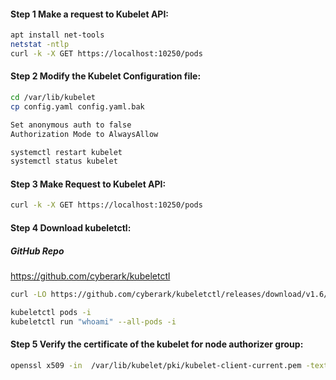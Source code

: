 
#### Step 1 Make a request to Kubelet API:
```sh
apt install net-tools
netstat -ntlp
curl -k -X GET https://localhost:10250/pods
```
#### Step 2 Modify the Kubelet Configuration file:
```sh
cd /var/lib/kubelet
cp config.yaml config.yaml.bak
```

```sh
Set anonymous auth to false
Authorization Mode to AlwaysAllow
```

```sh
systemctl restart kubelet
systemctl status kubelet
```

#### Step 3 Make Request to Kubelet API:
```sh
curl -k -X GET https://localhost:10250/pods
```
#### Step 4 Download kubeletctl:

##### GitHub Repo

https://github.com/cyberark/kubeletctl

```sh
curl -LO https://github.com/cyberark/kubeletctl/releases/download/v1.6/kubeletctl_linux_amd64 && chmod a+x ./kubeletctl_linux_amd64 && mv ./kubeletctl_linux_amd64 /usr/local/bin/kubeletctl
```

```sh
kubeletctl pods -i
kubeletctl run "whoami" --all-pods -i
```

#### Step 5 Verify the certificate of the kubelet for node authorizer group:
```sh
openssl x509 -in  /var/lib/kubelet/pki/kubelet-client-current.pem -text -noout
```
